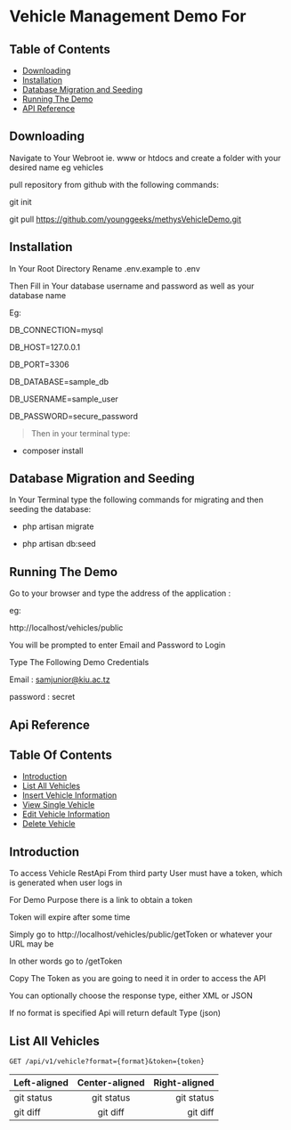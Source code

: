 # Vehicle Management Demo For 

## Table of Contents

- [Downloading](#downloading)
- [Installation](#installation)
- [Database Migration and Seeding](#database-migration-and-seeding)
- [Running The Demo](#running-the-demo)
- [API Reference](#api-reference)

## Downloading

Navigate to Your Webroot ie. www or htdocs and create a folder with your desired name eg vehicles

pull repository from github with the following commands:

git init

git pull https://github.com/younggeeks/methysVehicleDemo.git


## Installation

In Your Root Directory Rename .env.example to .env

Then Fill in Your database username and password as well as your database name

Eg:

DB_CONNECTION=mysql

DB_HOST=127.0.0.1

DB_PORT=3306

DB_DATABASE=sample_db

DB_USERNAME=sample_user

DB_PASSWORD=secure_password

> Then in your terminal type:

 - composer install


## Database Migration and Seeding

In Your Terminal type the following commands for migrating and then seeding the database:

 - php artisan migrate
 
 - php artisan db:seed


## Running The Demo

Go to your browser and type the address of the application :

eg: 

http://localhost/vehicles/public

You will be prompted to enter Email and Password to Login

Type The Following Demo Credentials

Email : samjunior@kiu.ac.tz

password : secret
 


## Api Reference

   ## Table Of Contents
 
 - [Introduction](#introduction)
 - [List All Vehicles](#list-all-vehicles)
 - [Insert Vehicle Information](#insert-vehicle-information)
 - [View Single Vehicle](#view-single-vehicle)
 - [Edit Vehicle Information](#edit-vehicle-information)
 - [Delete Vehicle](#delete-vehicle)
 
 ## Introduction
 
 To access Vehicle RestApi From third party User must have a token, which is generated when user logs in
 
 For Demo Purpose there is a link to obtain a token 
 
 Token will expire after some time
 
 Simply go to http://localhost/vehicles/public/getToken or whatever your URL may be 
 
 In other words go to /getToken
 
 Copy The Token as you are going to need it in order to access the API
 
 You can optionally choose the response type, either XML or JSON
 
 If no format is specified Api will return default Type (json)
 
 ## List All Vehicles
 
 ```
GET /api/v1/vehicle?format={format}&token={token}
 
 ```
 
 | Left-aligned | Center-aligned | Right-aligned |
 | :---         |     :---:      |          ---: |
 | git status   | git status     | git status    |
 | git diff     | git diff       | git diff      |
 
 
 
 
 
 
